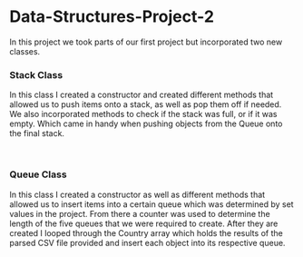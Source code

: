 # Data-Structures-Project-2
In this project we took parts of our first project but incorporated two new classes. 
<h3>Stack Class</h3>
<p>In this class I created a constructor and created different methods that allowed us to push items onto a stack, as well as pop them off if needed. We also incorporated methods to check if the stack was full, or if it was empty. Which came in handy when pushing objects from the Queue onto the final stack.</p>
<br>
<h3>Queue Class</h3>
<p>In this class I created a constructor as well as different methods that allowed us to insert items into a certain queue which was determined by set values in the project. From there a counter was used to determine the length of the five queues that we were required to create. After they are created I looped through the Country array which holds the results of the parsed CSV file provided and insert each object into its respective queue.</p>
